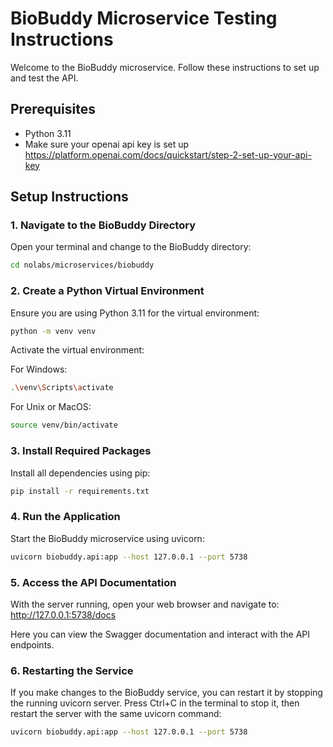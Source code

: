 # BioBuddy Microservice Testing Instructions

Welcome to the BioBuddy microservice. Follow these instructions to set up and test the API.

## Prerequisites

- Python 3.11
- Make sure your openai api key is set up https://platform.openai.com/docs/quickstart/step-2-set-up-your-api-key

## Setup Instructions

### 1. Navigate to the BioBuddy Directory
Open your terminal and change to the BioBuddy directory: 

```bash
cd nolabs/microservices/biobuddy
```

### 2. Create a Python Virtual Environment
Ensure you are using Python 3.11 for the virtual environment:

```bash
python -m venv venv
```

Activate the virtual environment:

For Windows:
```bash
.\venv\Scripts\activate
```

For Unix or MacOS:
```bash
source venv/bin/activate
```

### 3. Install Required Packages
Install all dependencies using pip:

```bash
pip install -r requirements.txt
```

### 4. Run the Application
Start the BioBuddy microservice using uvicorn:

```bash
uvicorn biobuddy.api:app --host 127.0.0.1 --port 5738
```

### 5. Access the API Documentation
With the server running, open your web browser and navigate to: http://127.0.0.1:5738/docs

Here you can view the Swagger documentation and interact with the API endpoints.

### 6. Restarting the Service
If you make changes to the BioBuddy service, you can restart it by stopping the running uvicorn server. Press Ctrl+C in the terminal to stop it, then restart the server with the same uvicorn command:

```bash
uvicorn biobuddy.api:app --host 127.0.0.1 --port 5738
```